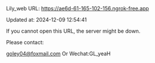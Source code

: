 Lily_web URL: https://ae6d-61-165-102-156.ngrok-free.app

Updated at: 2024-12-09 12:54:41

If you cannot open this URL, the server might be down.

Please contact: 

goley04@foxmail.com Or Wechat:GL_yeaH